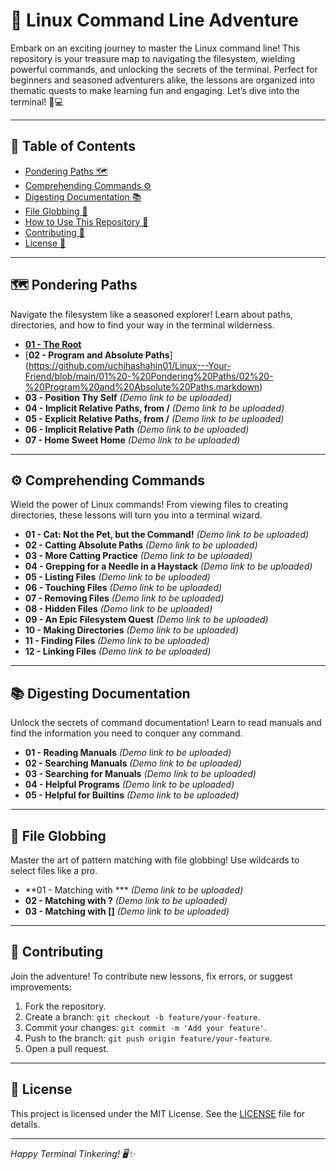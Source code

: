 # 🚀 Linux Command Line Adventure

Embark on an exciting journey to master the Linux command line! This repository is your treasure map to navigating the filesystem, wielding powerful commands, and unlocking the secrets of the terminal. Perfect for beginners and seasoned adventurers alike, the lessons are organized into thematic quests to make learning fun and engaging. Let’s dive into the terminal! 🐧💻

---

## 📜 Table of Contents

- [Pondering Paths 🗺️](https://github.com/uchihashahin01/Linux---Your-Friend/tree/main/01%20-%20Pondering%20Paths)
- [Comprehending Commands ⚙️](#)
- [Digesting Documentation 📚](#)
- [File Globbing 🌟](#)
- [How to Use This Repository 🧭](#)
- [Contributing 🤝](#)
- [License 📜](#)

---

## 🗺️ Pondering Paths

Navigate the filesystem like a seasoned explorer! Learn about paths, directories, and how to find your way in the terminal wilderness.

- [**01 - The Root**](https://github.com/uchihashahin01/Linux---Your-Friend/blob/main/01%20-%20Pondering%20Paths/01%20-%20The%20Root.markdown)
- [**02 - Program and Absolute Paths**] (https://github.com/uchihashahin01/Linux---Your-Friend/blob/main/01%20-%20Pondering%20Paths/02%20-%20Program%20and%20Absolute%20Paths.markdown)
- **03 - Position Thy Self** *(Demo link to be uploaded)*
- **04 - Implicit Relative Paths, from /** *(Demo link to be uploaded)*
- **05 - Explicit Relative Paths, from /** *(Demo link to be uploaded)*
- **06 - Implicit Relative Path** *(Demo link to be uploaded)*
- **07 - Home Sweet Home** *(Demo link to be uploaded)*

---

## ⚙️ Comprehending Commands

Wield the power of Linux commands! From viewing files to creating directories, these lessons will turn you into a terminal wizard.

- **01 - Cat: Not the Pet, but the Command!** *(Demo link to be uploaded)*
- **02 - Catting Absolute Paths** *(Demo link to be uploaded)*
- **03 - More Catting Practice** *(Demo link to be uploaded)*
- **04 - Grepping for a Needle in a Haystack** *(Demo link to be uploaded)*
- **05 - Listing Files** *(Demo link to be uploaded)*
- **06 - Touching Files** *(Demo link to be uploaded)*
- **07 - Removing Files** *(Demo link to be uploaded)*
- **08 - Hidden Files** *(Demo link to be uploaded)*
- **09 - An Epic Filesystem Quest** *(Demo link to be uploaded)*
- **10 - Making Directories** *(Demo link to be uploaded)*
- **11 - Finding Files** *(Demo link to be uploaded)*
- **12 - Linking Files** *(Demo link to be uploaded)*

---

## 📚 Digesting Documentation

Unlock the secrets of command documentation! Learn to read manuals and find the information you need to conquer any command.

- **01 - Reading Manuals** *(Demo link to be uploaded)*
- **02 - Searching Manuals** *(Demo link to be uploaded)*
- **03 - Searching for Manuals** *(Demo link to be uploaded)*
- **04 - Helpful Programs** *(Demo link to be uploaded)*
- **05 - Helpful for Builtins** *(Demo link to be uploaded)*

---

## 🌟 File Globbing

Master the art of pattern matching with file globbing! Use wildcards to select files like a pro.

- **01 - Matching with *** *(Demo link to be uploaded)*
- **02 - Matching with ?** *(Demo link to be uploaded)*
- **03 - Matching with []** *(Demo link to be uploaded)*

---



## 🤝 Contributing

Join the adventure! To contribute new lessons, fix errors, or suggest improvements:

1. Fork the repository.
2. Create a branch: `git checkout -b feature/your-feature`.
3. Commit your changes: `git commit -m 'Add your feature'`.
4. Push to the branch: `git push origin feature/your-feature`.
5. Open a pull request.

---

## 📜 License

This project is licensed under the MIT License. See the [LICENSE](https://grok.com/chat/LICENSE) file for details.

---

*Happy Terminal Tinkering! 🖥️✨*